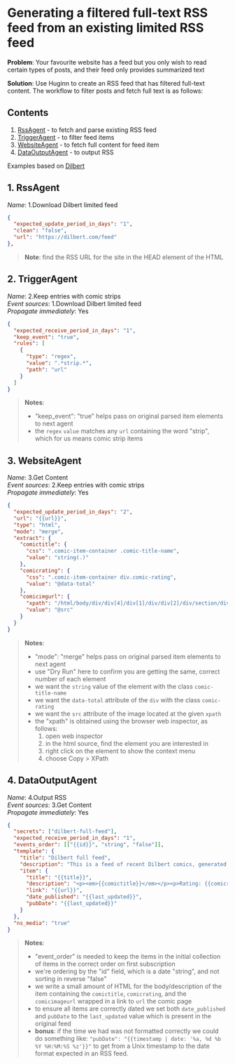 # Generating a filtered full-text RSS feed from an existing limited RSS feed

**Problem**: Your favourite website has a feed but you only wish to read certain types of posts, and their feed only provides summarized text

**Solution**: Use Huginn to create an RSS feed that has filtered full-text content. The workflow to filter posts and fetch full text is as follows:

## Contents

1. [RssAgent](#1-rssagent) - to fetch and parse existing RSS feed
2. [TriggerAgent](#2-rssagent) - to filter feed items
3. [WebsiteAgent](#3-websiteagent) - to fetch full content for feed item
4. [DataOutputAgent](#4-dataoutputagent) - to output RSS

Examples based on [Dilbert](http://dilbert.com/)

## 1. RssAgent

_Name_: 1.Download Dilbert limited feed

```json
{
  "expected_update_period_in_days": "1",
  "clean": "false",
  "url": "https://dilbert.com/feed"
},
```

> **Note**: find the RSS URL for the site in the HEAD element of the HTML

## 2. TriggerAgent

_Name_: 2.Keep entries with comic strips  
_Event sources_: 1.Download Dilbert limited feed  
_Propagate immediately_: Yes

```json
{
  "expected_receive_period_in_days": "1",
  "keep_event": "true",
  "rules": [
    {
      "type": "regex",
      "value": ".*strip.*",
      "path": "url"
    }
  ]
}
```

> **Notes**:
>
> - "keep_event": "true" helps pass on original parsed item elements to next agent
> - the `regex` `value` matches any `url` containing the word "strip", which for us means comic strip items

## 3. WebsiteAgent

_Name_: 3.Get Content  
_Event sources_: 2.Keep entries with comic strips  
_Propagate immediately_: Yes

```json
{
  "expected_update_period_in_days": "2",
  "url": "{{url}}",
  "type": "html",
  "mode": "merge",
  "extract": {
    "comictitle": {
      "css": ".comic-item-container .comic-title-name",
      "value": "string(.)"
    },
    "comicrating": {
      "css": ".comic-item-container div.comic-rating",
      "value": "@data-total"
    },
    "comicimgurl": {
      "xpath": "/html/body/div/div[4]/div[1]/div/div[2]/div/section/div[3]/a/img",
      "value": "@src"
    }
  }
}
```

> **Notes**:
>
> - "mode": "merge" helps pass on original parsed item elements to next agent
> - use "Dry Run" here to confirm you are getting the same, correct number of each element
> - we want the `string` value of the element with the class `comic-title-name`
> - we want the `data-total` attribute of the `div` with the class `comic-rating`
> - we want the `src` attribute of the image located at the given `xpath`
> - the "xpath" is obtained using the browser web inspector, as follows:
>   1. open web inspector
>   1. in the html source, find the element you are interested in
>   1. right click on the element to show the context menu
>   1. choose Copy > XPath

## 4. DataOutputAgent

_Name_: 4.Output RSS  
_Event sources_: 3.Get Content  
_Propagate immediately_: Yes

```json
{
  "secrets": ["dilbert-full-feed"],
  "expected_receive_period_in_days": "1",
  "events_order": [["{{id}}", "string", "false"]],
  "template": {
    "title": "Dilbert full feed",
    "description": "This is a feed of recent Dilbert comics, generated by Huginn",
    "item": {
      "title": "{{title}}",
      "description": "<p><em>{{comictitle}}</em></p><p>Rating: {{comicrating}}</p><p><a href=\"{{url}}\"><img src=\"{{comicimgurl}}\"></a></p>",
      "link": "{{url}}",
      "date_published": "{{last_updated}}",
      "pubDate": "{{last_updated}}"
    }
  },
  "ns_media": "true"
}
```

> **Notes**:
>
> - "event_order" is needed to keep the items in the initial collection of items in the correct order on first subscription
> - we're ordering by the "id" field, which is a date "string", and not sorting in reverse "false"
> - we write a small amount of HTML for the body/description of the item containing the `comictitle`, `comicrating`, and the `comicimageurl` wrapped in a link to `url` the comic page
> - to ensure all items are correctly dated we set both `date_published` and `pubDate` to the `last_updated` value which is present in the original feed
> - **bonus**: if the time we had was not formatted correctly we could do something like: `"pubDate": "{{timestamp | date: '%a, %d %b %Y %H:%M:%S %z'}}"` to get from a Unix timestamp to the date format expected in an RSS feed.
